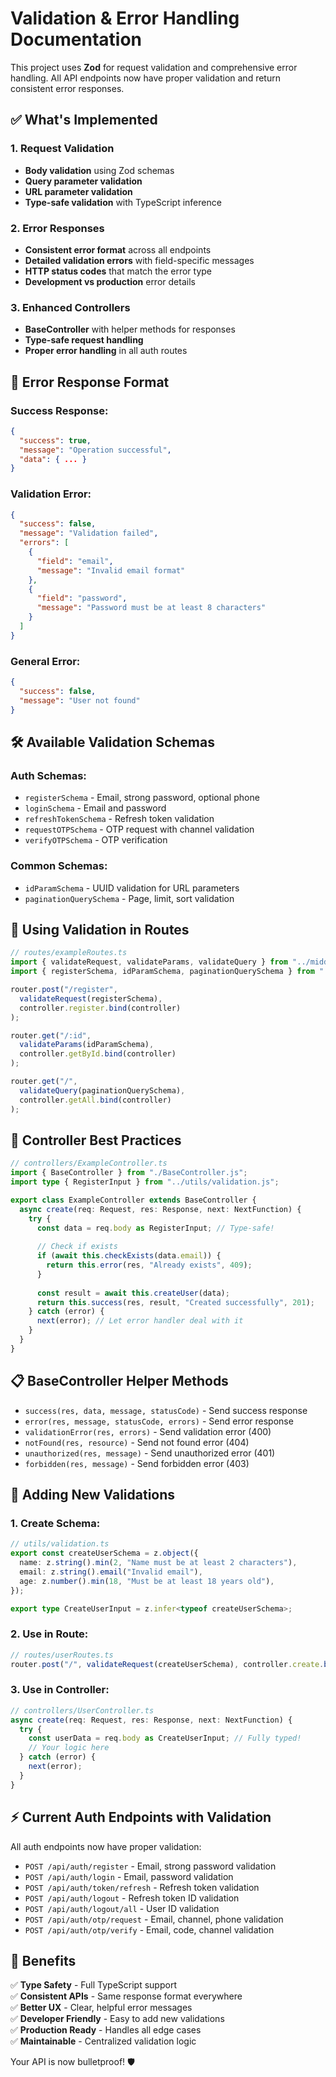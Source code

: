 # Validation & Error Handling Documentation

This project uses **Zod** for request validation and comprehensive error handling. All API endpoints now have proper validation and return consistent error responses.

## ✅ **What's Implemented**

### **1. Request Validation**
- **Body validation** using Zod schemas
- **Query parameter validation** 
- **URL parameter validation**
- **Type-safe validation** with TypeScript inference

### **2. Error Responses**
- **Consistent error format** across all endpoints
- **Detailed validation errors** with field-specific messages
- **HTTP status codes** that match the error type
- **Development vs production** error details

### **3. Enhanced Controllers**
- **BaseController** with helper methods for responses
- **Type-safe request handling** 
- **Proper error handling** in all auth routes

## 📝 **Error Response Format**

### **Success Response:**
```json
{
  "success": true,
  "message": "Operation successful",
  "data": { ... }
}
```

### **Validation Error:**
```json
{
  "success": false,
  "message": "Validation failed",
  "errors": [
    {
      "field": "email",
      "message": "Invalid email format"
    },
    {
      "field": "password", 
      "message": "Password must be at least 8 characters"
    }
  ]
}
```

### **General Error:**
```json
{
  "success": false,
  "message": "User not found"
}
```

## 🛠️ **Available Validation Schemas**

### **Auth Schemas:**
- `registerSchema` - Email, strong password, optional phone
- `loginSchema` - Email and password
- `refreshTokenSchema` - Refresh token validation
- `requestOTPSchema` - OTP request with channel validation
- `verifyOTPSchema` - OTP verification

### **Common Schemas:**
- `idParamSchema` - UUID validation for URL parameters
- `paginationQuerySchema` - Page, limit, sort validation

## 🚀 **Using Validation in Routes**

```typescript
// routes/exampleRoutes.ts
import { validateRequest, validateParams, validateQuery } from "../middleware/validation.js";
import { registerSchema, idParamSchema, paginationQuerySchema } from "../utils/validation.js";

router.post("/register", 
  validateRequest(registerSchema), 
  controller.register.bind(controller)
);

router.get("/:id", 
  validateParams(idParamSchema),
  controller.getById.bind(controller)
);

router.get("/", 
  validateQuery(paginationQuerySchema),
  controller.getAll.bind(controller)
);
```

## 🎯 **Controller Best Practices**

```typescript
// controllers/ExampleController.ts
import { BaseController } from "./BaseController.js";
import type { RegisterInput } from "../utils/validation.js";

export class ExampleController extends BaseController {
  async create(req: Request, res: Response, next: NextFunction) {
    try {
      const data = req.body as RegisterInput; // Type-safe!
      
      // Check if exists
      if (await this.checkExists(data.email)) {
        return this.error(res, "Already exists", 409);
      }
      
      const result = await this.createUser(data);
      return this.success(res, result, "Created successfully", 201);
    } catch (error) {
      next(error); // Let error handler deal with it
    }
  }
}
```

## 📋 **BaseController Helper Methods**

- `success(res, data, message, statusCode)` - Send success response
- `error(res, message, statusCode, errors)` - Send error response  
- `validationError(res, errors)` - Send validation error (400)
- `notFound(res, resource)` - Send not found error (404)
- `unauthorized(res, message)` - Send unauthorized error (401)
- `forbidden(res, message)` - Send forbidden error (403)

## 🔧 **Adding New Validations**

### **1. Create Schema:**
```typescript
// utils/validation.ts
export const createUserSchema = z.object({
  name: z.string().min(2, "Name must be at least 2 characters"),
  email: z.string().email("Invalid email"),
  age: z.number().min(18, "Must be at least 18 years old"),
});

export type CreateUserInput = z.infer<typeof createUserSchema>;
```

### **2. Use in Route:**
```typescript
// routes/userRoutes.ts
router.post("/", validateRequest(createUserSchema), controller.create.bind(controller));
```

### **3. Use in Controller:**
```typescript
// controllers/UserController.ts
async create(req: Request, res: Response, next: NextFunction) {
  try {
    const userData = req.body as CreateUserInput; // Fully typed!
    // Your logic here
  } catch (error) {
    next(error);
  }
}
```

## ⚡ **Current Auth Endpoints with Validation**

All auth endpoints now have proper validation:

- `POST /api/auth/register` - Email, strong password validation
- `POST /api/auth/login` - Email, password validation  
- `POST /api/auth/token/refresh` - Refresh token validation
- `POST /api/auth/logout` - Refresh token ID validation
- `POST /api/auth/logout/all` - User ID validation
- `POST /api/auth/otp/request` - Email, channel, phone validation
- `POST /api/auth/otp/verify` - Email, code, channel validation

## 🎉 **Benefits**

✅ **Type Safety** - Full TypeScript support  
✅ **Consistent APIs** - Same response format everywhere  
✅ **Better UX** - Clear, helpful error messages  
✅ **Developer Friendly** - Easy to add new validations  
✅ **Production Ready** - Handles all edge cases  
✅ **Maintainable** - Centralized validation logic

Your API is now bulletproof! 🛡️
